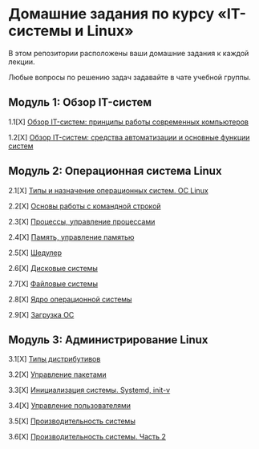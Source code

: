# Домашние задания по курсу «IT-системы и Linux»

В этом репозитории расположены ваши домашние задания к каждой лекции.

Любые вопросы по решению задач задавайте в чате учебной группы.


## Модуль 1: Обзор IT-систем	

1.1[Х] [Обзор IT-систем: принципы работы современных компьютеров](1-01.md)

1.2[Х] [Обзор IT-систем: cредства автоматизации и основные функции систем](1-02.md)
		
## Модуль 2: Операционная система Linux	

2.1[X] [Типы и назначение операционных систем. ОС Linux](2-01.md)

2.2[X] [Основы работы с командной строкой](2-02.md)

2.3[X] [Процессы, управление процессами](2-03.md)

2.4[X] [Память, управление памятью](2-04.md)

2.5[X] [Шедулер](2-05.md)

2.6[X] [Дисковые системы](2-06.md)

2.7[X] [Файловые системы](2-07.md)

2.8[X] [Ядро операционной системы](2-08.md)

2.9[X] [Загрузка ОС](2-09.md)



		
## Модуль 3: Администрирование Linux	

3.1[X] [Типы дистрибутивов](3-01.md)

3.2[X] [Управление пакетами](3-02.md)

3.3[X] [Инициализация системы. Systemd, init-v](3-03.md)

3.4[X] [Управление пользователями](3-04.md)

3.5[X] [Производительность системы](3-05.md)

3.6[X] [Производительность системы. Часть 2](3-06.md)

